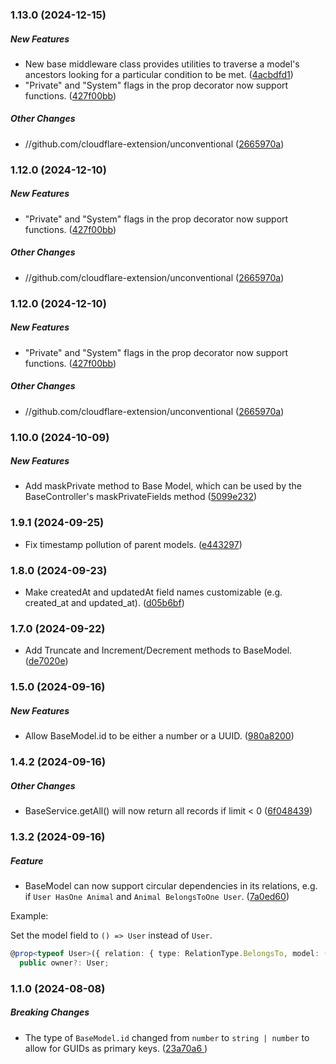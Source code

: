 ### 1.13.0 (2024-12-15)

##### New Features

*  New base middleware class provides utilities to traverse a model's ancestors looking for a particular condition to be met. ([4acbdfd1](https://github.com/cloudflare-extension/unconventional/commit/4acbdfd141172bb0daee27f276aee6e9145f4da3))
*  "Private" and "System" flags in the prop decorator now support functions. ([427f00bb](https://github.com/cloudflare-extension/unconventional/commit/427f00bbd3cf4f5ad16783e46aefc793862d8976))

##### Other Changes

* //github.com/cloudflare-extension/unconventional ([2665970a](https://github.com/cloudflare-extension/unconventional/commit/2665970aeb772143d728d189b6e9e573583f8494))

### 1.12.0 (2024-12-10)

##### New Features

*  "Private" and "System" flags in the prop decorator now support functions. ([427f00bb](https://github.com/cloudflare-extension/unconventional/commit/427f00bbd3cf4f5ad16783e46aefc793862d8976))

##### Other Changes

* //github.com/cloudflare-extension/unconventional ([2665970a](https://github.com/cloudflare-extension/unconventional/commit/2665970aeb772143d728d189b6e9e573583f8494))

### 1.12.0 (2024-12-10)

##### New Features

*  "Private" and "System" flags in the prop decorator now support functions. ([427f00bb](https://github.com/cloudflare-extension/unconventional/commit/427f00bbd3cf4f5ad16783e46aefc793862d8976))

##### Other Changes

* //github.com/cloudflare-extension/unconventional ([2665970a](https://github.com/cloudflare-extension/unconventional/commit/2665970aeb772143d728d189b6e9e573583f8494))

### 1.10.0 (2024-10-09)

##### New Features

*  Add maskPrivate method to Base Model, which can be used by the BaseController's maskPrivateFields method ([5099e232](https://github.com/cloudflare-extension/unconventional/commit/5099e23276f367dad26320e3a09064875bf32f23))

### 1.9.1 (2024-09-25)

*  Fix timestamp pollution of parent models. ([e443297](https://github.com/cloudflare-extension/unconventional/commit/e443297f97cee4597989efa7437417495bff5887))

### 1.8.0 (2024-09-23)

*  Make createdAt and updatedAt field names customizable (e.g. created_at and updated_at). ([d05b6bf](https://github.com/cloudflare-extension/unconventional/commit/d05b6bf152baaf3f411c2e87cdff9749a8ba4621))

### 1.7.0 (2024-09-22)

*  Add Truncate and Increment/Decrement methods to BaseModel. ([de7020e](https://github.com/cloudflare-extension/unconventional/commit/de7020e3acafd7385ff50bf47b186abac8b4962e))

### 1.5.0 (2024-09-16)

##### New Features

*  Allow BaseModel.id to be either a number or a UUID. ([980a8200](https://github.com/cloudflare-extension/unconventional/commit/980a82009cd48280c1a43fa5de85d2b27244c5ab))

### 1.4.2 (2024-09-16)

##### Other Changes

*  BaseService.getAll() will now return all records if limit < 0 ([6f048439](https://github.com/cloudflare-extension/unconventional/commit/6f048439c96e43127c6d99abb83039db2ac63452))

### 1.3.2 (2024-09-16)

##### Feature

*  BaseModel can now support circular dependencies in its relations, e.g. if `User HasOne Animal` and `Animal BelongsToOne User`. ([7a0ed60](https://github.com/cloudflare-extension/unconventional/commit/7a0ed609c64c227436595623ecde7c3c4162b415))

Example: 

Set the model field to `() => User` instead of `User`.
```typescript
@prop<typeof User>({ relation: { type: RelationType.BelongsTo, model: () => User, from: "user_id", to: "id" } })
  public owner?: User;
```

### 1.1.0 (2024-08-08)

##### Breaking Changes

*  The type of `BaseModel.id` changed from `number` to `string | number` to allow for GUIDs as primary keys. ([23a70a6
](https://github.com/cloudflare-extension/unconventional/commit/23a70a6d52cada8e6451b69d74ccdaf120faa3b5))
